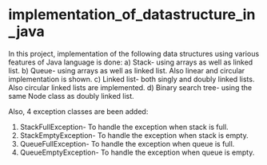 # implementation_of_datastructure_in_java
In this project, implementation of the following data structures using various features of Java
language is done:
a) Stack- using arrays as well as linked list.
b) Queue- using arrays as well as linked list. Also linear and circular implementation is
shown.
c) Linked list- both singly and doubly linked lists. Also circular linked lists are implemented.
d) Binary search tree- using the same Node class as doubly linked list.

Also, 4 exception classes are been added:
1) StackFullException- To handle the exception when stack is full.
2) StackEmptyException- To handle the exception when stack is empty.
3) QueueFullException- To handle the exception when queue is full.
4) QueueEmptyException- To handle the exception when queue is empty.
